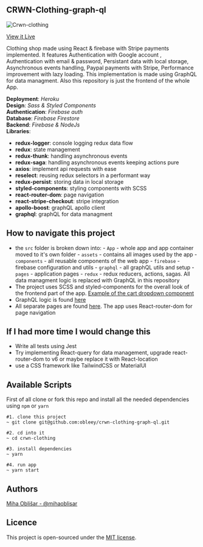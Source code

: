 
## CRWN-Clothing-graph-ql
![Crwn-clothing](https://i.imgur.com/2BZ7sKi.png)

[View it Live](https://crown-clthing.herokuapp.com/)

Clothing shop made using React & firebase with Stripe payments implemented. It features Authentication with Google account , Authentication with email & password, Persistant data with local storage, Asynchronous events handling, Paypal payments with Stripe, Performance improvement with lazy loading. This implementation is made using GraphQL for data managment. Also this repository is just the frontend of the whole App. 

**Deployment**: _Heroku_  
**Design**: _Sass & Styled Components_  
**Authentication**: _Firebase auth_  
**Database**: _Firebase Firestore_  
**Backend**: _Firebase & NodeJs_  
**Libraries**:  
- **redux-logger**: console logging redux data flow  
- **redux**: state management  
- **redux-thunk**: handling asynchronous events  
- **redux-saga**: handling asynchronous events keeping actions pure  
- **axios**: implement api requests with ease  
- **reselect**: reusing redux selectors in a performant way  
- **redux-persist**: storing data in local storage  
- **styled-components**: styling components with SCSS
- **react-router-dom**: page navigation
- **react-stripe-checkout**: stripe integration
- **apollo-boost**: graphQL apollo client
- **graphql**: graphQL for data managment

## How to navigate this project  

- the `src` folder is broken down into:
		- `App` - whole app and app container moved to 	  it's own folder
		- `assets` - contains all images used by the app
		- `components` - all reusable components of the web app
		- `firebase` - firebase configuration and utils
		- `graphql` - all graphQL utils and setup
		- `pages` - application pages
		- `redux` - redux reducers, actions, sagas. All data managment logic is replaced with GraphQL in this repository
- The project uses SCSS and styled-components for the overall look of the frontend part of the app. [Example of the cart dropdown component](https://github.com/obleey/crwn-clothing-graph-ql/blob/main/src/components/cart-dropdown/cart-dropdown.styles.scss)
- GraphQL logic is found [here](https://github.com/obleey/crwn-clothing-graph-ql/tree/main/src/graphql)
- All separate pages are found [here](https://github.com/obleey/crwn-clothing-graph-ql/tree/main/src/pages). The app uses React-router-dom for page navigation

## If I had more time I would change this  
- Write all tests using Jest
- Try implementing React-query for data management, upgrade react-router-dom to v6 or maybe replace it with React-location
- use a CSS framework like TailwindCSS or MaterialUI
 
## Available Scripts  
First of all clone or fork this repo and install all the needed dependencies using `npm` or `yarn`

    #1. clone this project
    ~ git clone git@github.com:obleey/crwn-clothing-graph-ql.git

    #2. cd into it
    ~ cd crwn-clothing

    #3. install dependencies
    ~ yarn
    
    #4. run app 
    ~ yarn start

## Authors
[Miha Oblišar - @mihaoblisar](www.linkedin.com/in/miha-obli%C5%A1ar-8b177610a)

## Licence
This project is open-sourced under the [MIT license](https://opensource.org/licenses/MIT).

